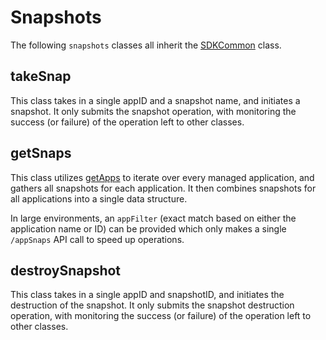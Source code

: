 # Snapshots

The following `snapshots` classes all inherit the [SDKCommon](../common/README.md#SDKCommon) class.

## takeSnap

This class takes in a single appID and a snapshot name, and initiates a snapshot.  It only submits the snapshot operation, with monitoring the success (or failure) of the operation left to other classes.

## getSnaps

This class utilizes [getApps](../appClasses/README.md#getApps) to iterate over every managed application, and gathers all snapshots for each application.  It then combines snapshots for all applications into a single data structure.

In large environments, an `appFilter` (exact match based on either the application name or ID) can be provided which only makes a single `/appSnaps` API call to speed up operations.

## destroySnapshot

This class takes in a single appID and snapshotID, and initiates the destruction of the snapshot.  It only submits the snapshot destruction operation, with monitoring the success (or failure) of the operation left to other classes.
